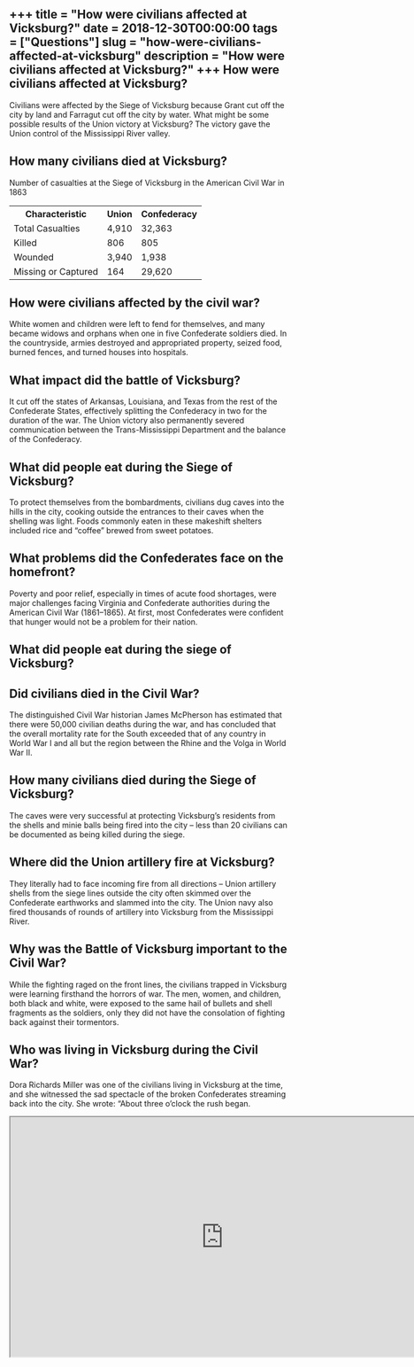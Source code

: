 +++
title = "How were civilians affected at Vicksburg?"
date = 2018-12-30T00:00:00
tags = ["Questions"]
slug = "how-were-civilians-affected-at-vicksburg"
description = "How were civilians affected at Vicksburg?"
+++
How were civilians affected at Vicksburg?
-----------------------------------------

Civilians were affected by the Siege of Vicksburg because Grant cut off the city by land and Farragut cut off the city by water. What might be some possible results of the Union victory at Vicksburg? The victory gave the Union control of the Mississippi River valley.

How many civilians died at Vicksburg?
-------------------------------------

Number of casualties at the Siege of Vicksburg in the American Civil War in 1863

<table><tr><th>Characteristic</th><th>Union</th><th>Confederacy</th></tr><tr><td>Total Casualties</td><td>4,910</td><td>32,363</td></tr><tr><td>Killed</td><td>806</td><td>805</td></tr><tr><td>Wounded</td><td>3,940</td><td>1,938</td></tr><tr><td>Missing or Captured</td><td>164</td><td>29,620</td></tr></table>

How were civilians affected by the civil war?
---------------------------------------------

White women and children were left to fend for themselves, and many became widows and orphans when one in five Confederate soldiers died. In the countryside, armies destroyed and appropriated property, seized food, burned fences, and turned houses into hospitals.

What impact did the battle of Vicksburg?
----------------------------------------

It cut off the states of Arkansas, Louisiana, and Texas from the rest of the Confederate States, effectively splitting the Confederacy in two for the duration of the war. The Union victory also permanently severed communication between the Trans-Mississippi Department and the balance of the Confederacy.

What did people eat during the Siege of Vicksburg?
--------------------------------------------------

To protect themselves from the bombardments, civilians dug caves into the hills in the city, cooking outside the entrances to their caves when the shelling was light. Foods commonly eaten in these makeshift shelters included rice and “coffee” brewed from sweet potatoes.

What problems did the Confederates face on the homefront?
---------------------------------------------------------

Poverty and poor relief, especially in times of acute food shortages, were major challenges facing Virginia and Confederate authorities during the American Civil War (1861–1865). At first, most Confederates were confident that hunger would not be a problem for their nation.

What did people eat during the siege of Vicksburg?
--------------------------------------------------

Did civilians died in the Civil War?
------------------------------------

The distinguished Civil War historian James McPherson has estimated that there were 50,000 civilian deaths during the war, and has concluded that the overall mortality rate for the South exceeded that of any country in World War I and all but the region between the Rhine and the Volga in World War II.

How many civilians died during the Siege of Vicksburg?
------------------------------------------------------

The caves were very successful at protecting Vicksburg’s residents from the shells and minie balls being fired into the city – less than 20 civilians can be documented as being killed during the siege.

Where did the Union artillery fire at Vicksburg?
------------------------------------------------

They literally had to face incoming fire from all directions – Union artillery shells from the siege lines outside the city often skimmed over the Confederate earthworks and slammed into the city. The Union navy also fired thousands of rounds of artillery into Vicksburg from the Mississippi River.

Why was the Battle of Vicksburg important to the Civil War?
-----------------------------------------------------------

While the fighting raged on the front lines, the civilians trapped in Vicksburg were learning firsthand the horrors of war. The men, women, and children, both black and white, were exposed to the same hail of bullets and shell fragments as the soldiers, only they did not have the consolation of fighting back against their tormentors.

Who was living in Vicksburg during the Civil War?
-------------------------------------------------

Dora Richards Miller was one of the civilians living in Vicksburg at the time, and she witnessed the sad spectacle of the broken Confederates streaming back into the city. She wrote: “About three o’clock the rush began.

<iframe allow="accelerometer; autoplay; clipboard-write; encrypted-media; gyroscope; picture-in-picture" allowfullscreen="" class="__youtube_prefs__  epyt-is-override  no-lazyload" data-no-lazy="1" data-origheight="433" data-origwidth="770" data-skipgform_ajax_framebjll="" height="433" id="_ytid_20516" loading="lazy" src="https://www.youtube.com/embed/qnq-df4MQzI?enablejsapi=1&autoplay=0&cc_load_policy=0&cc_lang_pref=&iv_load_policy=1&loop=0&modestbranding=0&rel=1&fs=1&playsinline=0&autohide=2&theme=dark&color=red&controls=1&" title="YouTube player" width="770"></iframe>